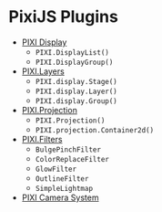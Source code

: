 # PixiJS Plugins

- [PIXI Display](http://pixijs.github.io/examples/required/plugins/pixi-display.js) 
  - `PIXI.DisplayList()`
  - `PIXI.DisplayGroup()`
- [PIXI.Layers](http://pixijs.github.io/examples/required/plugins/pixi-layers.js)
  - `PIXI.display.Stage()`
  - `PIXI.display.Layer()`
  - `PIXI.display.Group()`
- [PIXI.Projection](http://pixijs.github.io/examples/required/plugins/pixi-projection.js)
  - `PIXI.Projection()`
  - `PIXI.projection.Container2d()`
- [PIXI.Filters](http://pixijs.github.io/examples/required/plugins/pixi-extra-filters.js) 
  - `BulgePinchFilter`
  - `ColorReplaceFilter`
  - `GlowFilter`
  - `OutlineFilter`
  - `SimpleLightmap`
- [PIXI Camera System](http://www.kaleadis.de/lab/04-pixi-cam/)

